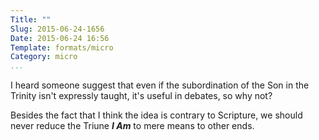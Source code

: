```yaml
---
Title: ""
Slug: 2015-06-24-1656
Date: 2015-06-24 16:56
Template: formats/micro
Category: micro
...
```


I heard someone suggest that even if the subordination of the Son in the
Trinity isn't expressly taught, it's useful in debates, so why not?

Besides the fact that I think the idea is contrary to Scripture, we should never
reduce the Triune ***I Am*** to mere means to other ends.
